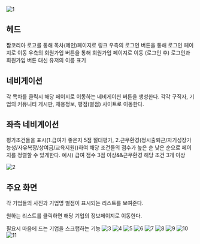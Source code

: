 ![1](https://github.com/yyujjin/jjob-korea/assets/166809120/23a00826-a730-4089-a350-96e7f02f3fd9)

## 헤드
짭코리아 로고를 통해 목차(메인)페이지로 링크
우측의 로그인 버튼을 통해 로그인 페이지로 이동
우측의 회원가입 버튼을 통해 회원가입 페이지로 이동
(로그인 후) 로그인과 회원가입 버튼 대신 유저의 이름 표기

## 네비게이션
각 목차를 클릭시 해당 페이지로 이동하는 네비게이션 버튼을 생성한다.
각각 구직자, 기업의 커뮤니티 게시판, 채용정보, 평점(별점) 사이트로 이동한다.

## 좌측 네비게이션
평가조건들을 표시(1.급여가 좋은지 5점 절대평가, 2.근무환경(정시출퇴근/자기성장가능성/자유복장/상여금/교육지원))하여 해당 조건들의 점수가 높은 순 낮은 순으로 
페이지를 정렬할 수 있게한다.
예시) 급여 점수 3점 이상&&근무환경 해당 조건 3개 이상

![2](https://github.com/yyujjin/jjob-korea/assets/166809120/e5b4b16d-8ab0-462f-babf-f229dce613c4)

## 주요 화면

각 기업들의 사진과 기업명 별점이 표시되는 리스트를 보여준다.

원하는 리스트를 클릭하면 해당 기업의 정보페이지로 이동한다.

필요시 마음에 드는 기업을 스크랩하는 기능
![3](https://github.com/yyujjin/jjob-korea/assets/166809120/6c857f5e-49ac-44cc-a83b-e6ba62c937d4)
![4](https://github.com/yyujjin/jjob-korea/assets/166809120/ff24a928-15d5-4357-bed5-fa2cd0d0c2a8)
![5](https://github.com/yyujjin/jjob-korea/assets/166809120/deb1ce33-2ec1-4a47-adc3-cc92e2d7ec5e)
![6](https://github.com/yyujjin/jjob-korea/assets/166809120/4b40e00d-ff01-480f-83f1-49de579ffd9e)
![7](https://github.com/yyujjin/jjob-korea/assets/166809120/2cdfebef-6fdf-4507-89a6-4956dbab7d91)
![8](https://github.com/yyujjin/jjob-korea/assets/166809120/132feed6-eb8c-4ec6-8c0d-2e9f47fe445f)
![9](https://github.com/yyujjin/jjob-korea/assets/166809120/a9e87b5e-b549-46ff-8225-63f9618f655d)
![10](https://github.com/yyujjin/jjob-korea/assets/166809120/7335ebba-97d8-4eed-8326-c3874dfdf208)
![11](https://github.com/yyujjin/jjob-korea/assets/166809120/c8d9cc26-99f7-43b9-8ee8-d4a5b0e0ca9a)



